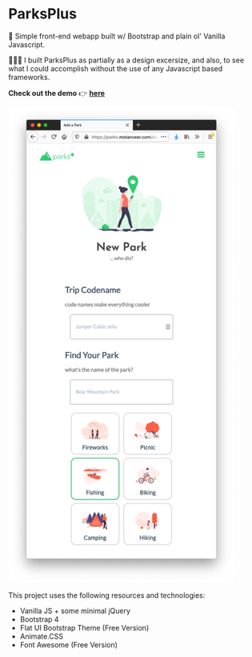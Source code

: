 # **ParksPlus**

🌟 Simple front-end webapp built w/ Bootstrap and plain ol' Vanilla Javascript.

👨🏾‍💻 
I built ParksPlus as partially as a design excersize, and also, to see what I could accomplish without the use of any Javascript based frameworks.

**Check out the demo** 👉 **[here](https://parks.motanveer.com)**

<img src="Parks-Plus-App.png"
     alt="Parks Plus Mobile View"
     height="950px" />

This project uses the following resources and technologies:

- Vanilla JS + some minimal jQuery
- Bootstrap 4
- Flat UI Bootstrap Theme (Free Version)
- Animate.CSS
- Font Awesome (Free Version)




